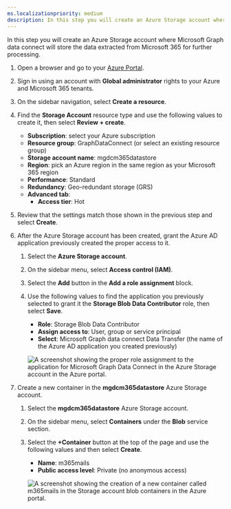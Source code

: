 ```yaml
---
ms.localizationpriority: medium
description: In this step you will create an Azure Storage account where Microsoft Graph data connect will store the data extracted from Microsoft 365 for processing.
---
```


<!-- markdownlint-disable MD002 MD041 -->

In this step you will create an Azure Storage account where Microsoft Graph data connect will store the data extracted from Microsoft 365 for further processing.

1. Open a browser and go to your [Azure Portal](https://portal.azure.com/).

1. Sign in using an account with **Global administrator** rights to your Azure and Microsoft 365 tenants.

1. On the sidebar navigation, select **Create a resource**.

1. Find the **Storage Account** resource type and use the following values to create it, then select **Review + create**.

    - **Subscription**: select your Azure subscription
    - **Resource group**: GraphDataConnect (or select an existing resource group)
    - **Storage account name**: mgdcm365datastore
    - **Region**: pick an Azure region in the same region as your Microsoft 365 region
    - **Performance**: Standard
    - **Redundancy**: Geo-redundant storage (GRS)
    - **Advanced tab**:
      - **Access tier**: Hot

1. Review that the settings match those shown in the previous step and select **Create**.

1. After the Azure Storage account has been created, grant the Azure AD application previously created the proper access to it.

    1. Select the **Azure Storage account**.
    2. On the sidebar menu, select **Access control (IAM)**.
    3. Select the **Add** button in the **Add a role assignment** block.
    4. Use the following values to find the application you previously selected to grant it the **Storage Blob Data Contributor** role, then select **Save**.

        - **Role**: Storage Blob Data Contributor
        - **Assign access to**: User, group or service principal
        - **Select**: Microsoft Graph data connect Data Transfer (the name of the Azure AD application you created previously)

        ![A screenshot showing the proper role assignment to the application for Microsoft Graph Data Connect in the Azure Storage account in the Azure portal.](images/data-connect-azure-storage-role.png)

1. Create a new container in the **mgdcm365datastore** Azure Storage account.

    1. Select the **mgdcm365datastore** Azure Storage account.
    2. On the sidebar menu, select **Containers** under the **Blob** service section.
    3. Select the **+Container** button at the top of the page and use the following values and then select **Create**.

        - **Name**: m365mails
        - **Public access level**: Private (no anonymous access)

        ![A screenshot showing the creation of a new container called m365mails in the Storage account blob containers in the Azure portal.](images/data-connect-azure-storage-container.png)
